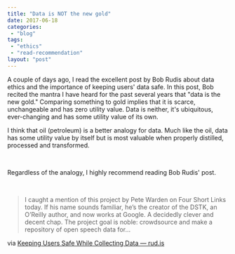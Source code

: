 ```yaml
---
title: "Data is NOT the new gold"
date: 2017-06-18
categories: 
 - "blog"
tags: 
 - "ethics"
 - "read-recommendation"
layout: "post"
---
```


A couple of days ago, I read the excellent post by Bob Rudis about data ethics and the importance of keeping users' data safe. In this post, Bob recited the mantra I have heard for the past several years that "data is the new gold." Comparing something to gold implies that it is scarce, unchangeable and has zero utility value. Data is neither, it's ubiquitous, ever-changing and has some utility value of its own.

I think that oil (petroleum) is a better analogy for data. Much like the oil, data has some utility value by itself but is most valuable when properly distilled, processed and transformed.

 

Regardless of the analogy, I highly recommend reading Bob Rudis' post.

 

> I caught a mention of this project by Pete Warden on Four Short Links today. If his name sounds familiar, he’s the creator of the DSTK, an O’Reilly author, and now works at Google. A decidedly clever and decent chap. The project goal is noble: crowdsource and make a repository of open speech data for…


via [Keeping Users Safe While Collecting Data — rud.is](https://rud.is/b/2017/06/13/keeping-users-safe-while-collecting-data/)

